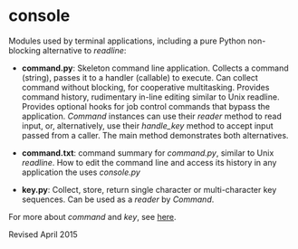 
console
=======

Modules used by terminal applications, including a pure Python
non-blocking alternative to *readline*:

- **command.py**: Skeleton command line application.
  Collects a command (string), passes it to a handler (callable) to execute.
  Can collect command without blocking, for cooperative multitasking.
  Provides command history, rudimentary in-line editing similar to Unix readline.
  Provides optional hooks for job control commands that bypass the application.
  *Command* instances can use their *reader* method to read input, 
  or, alternatively, use their *handle_key* method to accept input 
  passed from a caller.
  The main method demonstrates both alternatives. 

- **command.txt**: command summary for *command.py*, similar to Unix
   *readline*.  How to edit the command line and access its history
   in any application the uses *console.py*

- **key.py**: Collect, store, return single character or
    multi-character key sequences.  Can be used as a *reader* by *Command*.

For more about *command* and *key*, see [here](../doc/command.md).

Revised April 2015
